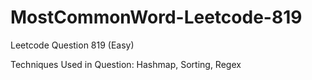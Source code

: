 # MostCommonWord-Leetcode-819

Leetcode Question 819 (Easy)

Techniques Used in Question:
Hashmap, Sorting, Regex
